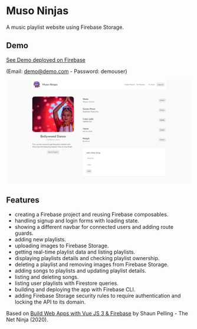 # Muso Ninjas

A music playlist website using Firebase Storage.

## Demo

[See Demo deployed on Firebase](https://vue-muso-ninjas.web.app/)

(Email: demo@demo.com - Password: demouser)

<p align="center">
        <img src="screenshot.png">
</p>

## Features

- creating a Firebase project and reusing Firebase composables.
- handling signup and login forms with loading state.
- showing a different navbar for connected users and adding route guards.
- adding new playlists.
- uploading images to Firebase Storage.
- getting real-time playlist data and listing playlists.
- displaying playlists details and checking playlist ownership.
- deleting a playlist and removing images from Firebase Storage.
- adding songs to playlists and updating playlist details.
- listing and deleting songs.
- listing user playlists with Firestore queries.
- building and deploying the app with Firebase CLI.
- adding Firebase Storage security rules to require authentication and locking the API to its domain.

Based on [Build Web Apps with Vue JS 3 & Firebase](https://www.udemy.com/course/build-web-apps-with-vuejs-firebase/) by Shaun Pelling - The Net Ninja (2020).
